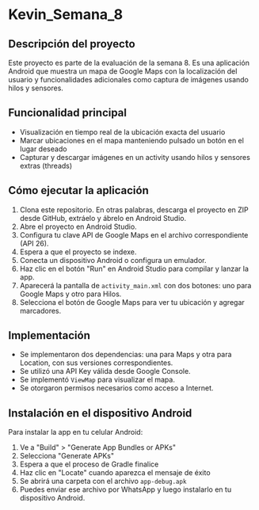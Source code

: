 # Kevin_Semana_8

## Descripción del proyecto
Este proyecto es parte de la evaluación de la semana 8. Es una aplicación Android que muestra un mapa de Google Maps con la localización del usuario y funcionalidades adicionales como captura de imágenes usando hilos y sensores.

## Funcionalidad principal
- Visualización en tiempo real de la ubicación exacta del usuario
- Marcar ubicaciones en el mapa manteniendo pulsado un botón en el lugar deseado
- Capturar y descargar imágenes en un activity usando hilos y sensores extras (threads)

## Cómo ejecutar la aplicación

1. Clona este repositorio. En otras palabras, descarga el proyecto en ZIP desde GitHub, extráelo y ábrelo en Android Studio.
2. Abre el proyecto en Android Studio.
3. Configura tu clave API de Google Maps en el archivo correspondiente (API 26).
4. Espera a que el proyecto se indexe.
5. Conecta un dispositivo Android o configura un emulador.
6. Haz clic en el botón "Run" en Android Studio para compilar y lanzar la app.
7. Aparecerá la pantalla de `activity_main.xml` con dos botones: uno para Google Maps y otro para Hilos.
8. Selecciona el botón de Google Maps para ver tu ubicación y agregar marcadores.

## Implementación
- Se implementaron dos dependencias: una para Maps y otra para Location, con sus versiones correspondientes.
- Se utilizó una API Key válida desde Google Console.
- Se implementó `ViewMap` para visualizar el mapa.
- Se otorgaron permisos necesarios como acceso a Internet.

## Instalación en el dispositivo Android
Para instalar la app en tu celular Android:

1. Ve a "Build" > "Generate App Bundles or APKs"
2. Selecciona "Generate APKs"
3. Espera a que el proceso de Gradle finalice
4. Haz clic en "Locate" cuando aparezca el mensaje de éxito
5. Se abrirá una carpeta con el archivo `app-debug.apk`
6. Puedes enviar ese archivo por WhatsApp y luego instalarlo en tu dispositivo Android.
